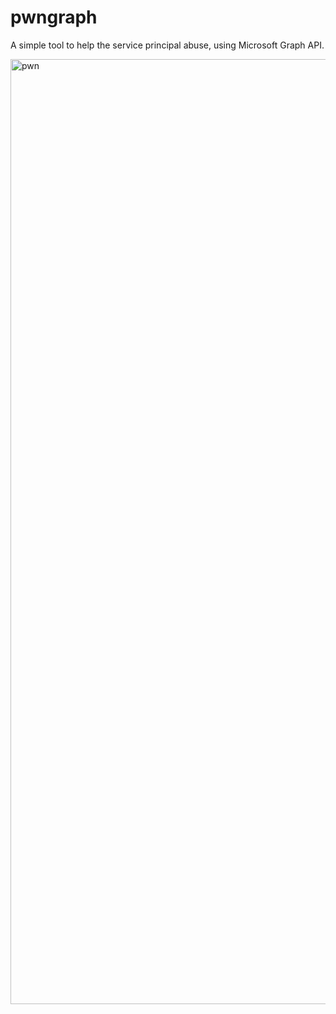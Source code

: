 # pwngraph
A simple tool to help the service principal abuse, using Microsoft Graph API.

<img width="1512" alt="pwn" src="https://github.com/tuxtrack/pwngraph/assets/76736999/96ce3c96-2acf-4f6c-9ea4-486ba20826ea">
